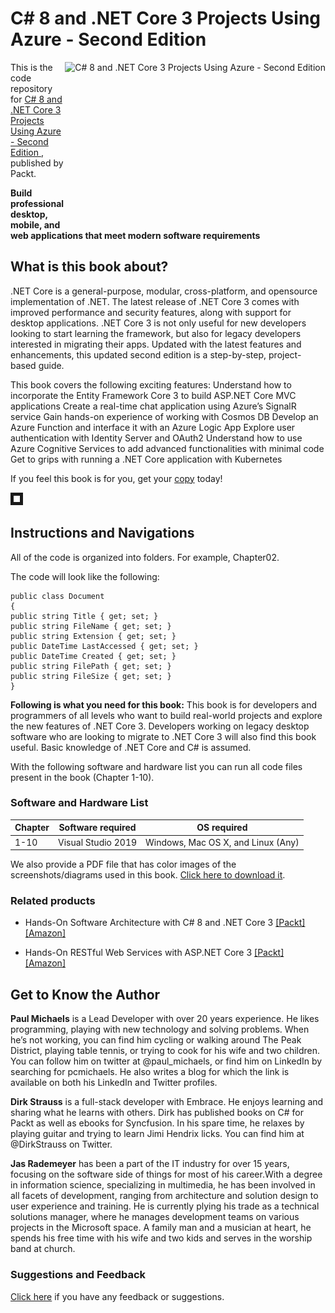 # C# 8 and .NET Core 3 Projects Using Azure - Second Edition 

<a href="https://www.packtpub.com/in/web-development/c-8-and-net-core-3-0-projects-second-edition?utm_source=github&utm_medium=repository&utm_campaign=9781789612080"><img src="https://www.packtpub.com/media/catalog/product/cache/e4d64343b1bc593f1c5348fe05efa4a6/9/7/9781789612080-original.jpeg" alt="C# 8 and .NET Core 3 Projects Using Azure - Second Edition " height="256px" align="right"></a>

This is the code repository for [C# 8 and .NET Core 3 Projects Using Azure - Second Edition ](https://www.packtpub.com/in/web-development/c-8-and-net-core-3-0-projects-second-edition?utm_source=github&utm_medium=repository&utm_campaign=9781789612080), published by Packt.

**Build professional desktop, mobile, and web applications that meet modern software requirements**

## What is this book about?
.NET Core is a general-purpose, modular, cross-platform, and opensource implementation of .NET. The latest release of .NET Core 3 comes with improved performance and security features, along with support for desktop applications. .NET Core 3 is not only useful for new developers looking to start learning the framework, but also for legacy developers interested in migrating their apps. Updated with the latest features and enhancements, this updated second edition is a step-by-step, project-based guide.


This book covers the following exciting features:
Understand how to incorporate the Entity Framework Core 3 to build ASP.NET Core MVC applications 
Create a real-time chat application using Azure’s SignalR service 
Gain hands-on experience of working with Cosmos DB 
Develop an Azure Function and interface it with an Azure Logic App 
Explore user authentication with Identity Server and OAuth2 
Understand how to use Azure Cognitive Services to add advanced functionalities with minimal code 
Get to grips with running a .NET Core application with Kubernetes

If you feel this book is for you, get your [copy](https://www.amazon.com/dp/178961208X) today!

<a href="https://www.packtpub.com/?utm_source=github&utm_medium=banner&utm_campaign=GitHubBanner"><img src="https://raw.githubusercontent.com/PacktPublishing/GitHub/master/GitHub.png" 
alt="https://www.packtpub.com/" border="5" /></a>

## Instructions and Navigations
All of the code is organized into folders. For example, Chapter02.

The code will look like the following:
```
public class Document
{
public string Title { get; set; }
public string FileName { get; set; }
public string Extension { get; set; }
public DateTime LastAccessed { get; set; }
public DateTime Created { get; set; }
public string FilePath { get; set; }
public string FileSize { get; set; }
}
```

**Following is what you need for this book:**
This book is for developers and programmers of all levels who want to build real-world projects and explore the new features of .NET Core 3. Developers working on legacy desktop software who are looking to migrate to .NET Core 3 will also find this book useful. Basic knowledge of .NET Core and C# is assumed.

With the following software and hardware list you can run all code files present in the book (Chapter 1-10).
### Software and Hardware List
| Chapter | Software required | OS required |
| -------- | ------------------------------------ | ----------------------------------- |
| 1-10 | Visual Studio 2019 | Windows, Mac OS X, and Linux (Any) |

We also provide a PDF file that has color images of the screenshots/diagrams used in this book. [Click here to download it](https://static.packt-cdn.com/downloads/9781789612080_ColorImages.pdf).

### Related products
* Hands-On Software Architecture with C# 8 and .NET Core 3  [[Packt]](https://www.packtpub.com/in/programming/hands-on-software-architecture-with-c-8?utm_source=github&utm_medium=repository&utm_campaign=9781789800937) [[Amazon]](https://www.amazon.com/dp/1789800935)

* Hands-On RESTful Web Services with ASP.NET Core 3  [[Packt]](https://www.packtpub.com/in/application-development/hands-restful-web-services-aspnet-core?utm_source=github&utm_medium=repository&utm_campaign=9781789537611) [[Amazon]](https://www.amazon.com/dp/1789537614)

## Get to Know the Author
**Paul Michaels**
is a Lead Developer with over 20 years experience. He likes programming, playing with new technology and solving problems. When he’s not working, you can find him cycling or walking around The Peak District, playing table tennis, or trying to cook for his wife and two children. You can follow him on twitter at @paul_michaels, or find him on LinkedIn by searching for pcmichaels. He also writes a blog for which the link is available on both his LinkedIn and Twitter profiles.

**Dirk Strauss**
is a full-stack developer with Embrace. He enjoys learning and sharing what he learns with others. Dirk has published books on C# for Packt as well as ebooks for Syncfusion. In his spare time, he relaxes by playing guitar and trying to learn Jimi Hendrix licks. You can find him at @DirkStrauss on Twitter.

**Jas Rademeyer**
has been a part of the IT industry for over 15 years, focusing on the software side of things for most of his career.With a degree in information science, specializing in multimedia, he has been involved in all facets of development, ranging from architecture and solution design to user experience and training. He is currently plying his trade as a technical solutions manager, where he manages development teams on various projects in the Microsoft space. A family man and a musician at heart, he spends his free time with his wife and two kids and serves in the worship band at church.

### Suggestions and Feedback
[Click here](https://docs.google.com/forms/d/e/1FAIpQLSdy7dATC6QmEL81FIUuymZ0Wy9vH1jHkvpY57OiMeKGqib_Ow/viewform) if you have any feedback or suggestions.
